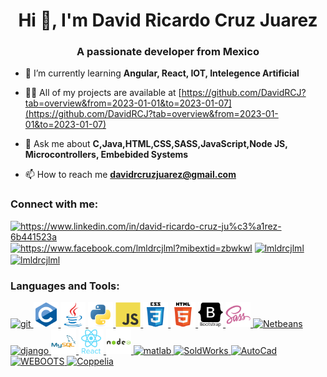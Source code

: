 <h1 align="center">Hi 👋, I'm David Ricardo Cruz Juarez</h1>
<h3 align="center">A passionate developer from Mexico</h3>

- 🌱 I’m currently learning **Angular, React, IOT, Intelegence Artificial**

- 👨‍💻 All of my projects are available at
[https://github.com/DavidRCJ?tab=overview&from=2023-01-01&to=2023-01-07](https://github.com/DavidRCJ?tab=overview&from=2023-01-01&to=2023-01-07)

- 💬 Ask me about **C,Java,HTML,CSS,SASS,JavaScript,Node JS, Microcontrollers, Embebided Systems**

- 📫 How to reach me **davidrcruzjuarez@gmail.com**

<h3 align="left">Connect with me:</h3>
<p align="left">
    <a href="https://www.linkedin.com/in/david-ricardo-cruz-ju%C3%A1rez-6b441523a" target="blank"><img align="center"
            src="https://raw.githubusercontent.com/rahuldkjain/github-profile-readme-generator/master/src/images/icons/Social/linked-in-alt.svg"
            alt="https://www.linkedin.com/in/david-ricardo-cruz-ju%c3%a1rez-6b441523a" height="30" width="40" /></a>
    <a href="https://www.facebook.com/lmlDRCJlml?mibextid=ZbWKwL" target="blank"><img align="center"
            src="https://raw.githubusercontent.com/rahuldkjain/github-profile-readme-generator/master/src/images/icons/Social/facebook.svg"
            alt="https://www.facebook.com/lmldrcjlml?mibextid=zbwkwl" height="30" width="40" /></a>
    <a href="https://instagram.com/lmldrcjlml" target="blank"><img align="center"
            src="https://raw.githubusercontent.com/rahuldkjain/github-profile-readme-generator/master/src/images/icons/Social/instagram.svg"
            alt="lmldrcjlml" height="30" width="40" /></a>
    <a href="https://davidrcj.github.io/Perfil-Desarrollador/" target="blank"><img align="center"
        src="https://www.canva.com/design/DAFY6P9uRsU/fiR1lJXcS-3gnp8rHmqLLw/view?utm_content=DAFY6P9uRsU&utm_campaign=designshare&utm_medium=link2&utm_source=sharebutton"   alt="lmldrcjlml" height="30" width="40" /></a>
        
</p>

<h3 align="left">Languages and Tools:</h3>
<p align="left">
    <a href="https://git-scm.com/" target="_blank" rel="noreferrer"> <img
            src="https://www.vectorlogo.zone/logos/git-scm/git-scm-icon.svg" alt="git" width="40" height="40" /> </a>
    <a href="https://www.cprogramming.com/" target="_blank" rel="noreferrer"> <img
            src="https://raw.githubusercontent.com/devicons/devicon/master/icons/c/c-original.svg" alt="c" width="40"
            height="40" /> </a>
    <a href="https://www.java.com" target="_blank" rel="noreferrer"> <img
            src="https://raw.githubusercontent.com/devicons/devicon/master/icons/java/java-original.svg" alt="java"
            width="40" height="40" /> </a>
    <a href="https://www.python.org" target="_blank" rel="noreferrer"> <img
            src="https://raw.githubusercontent.com/devicons/devicon/master/icons/python/python-original.svg"
            alt="python" width="40" height="40" /> </a>
    <a href="https://developer.mozilla.org/en-US/docs/Web/JavaScript" target="_blank" rel="noreferrer"> <img
            src="https://raw.githubusercontent.com/devicons/devicon/master/icons/javascript/javascript-original.svg"
            alt="javascript" width="40" height="40" /> </a>
    <a href="https://www.w3schools.com/css/" target="_blank" rel="noreferrer"> <img
            src="https://raw.githubusercontent.com/devicons/devicon/master/icons/css3/css3-original-wordmark.svg"
            alt="css3" width="40" height="40" /> </a>
    <a href="https://www.w3.org/html/" target="_blank" rel="noreferrer"> <img
            src="https://raw.githubusercontent.com/devicons/devicon/master/icons/html5/html5-original-wordmark.svg"
            alt="html5" width="40" height="40" /> </a>
    <a href="https://getbootstrap.com" target="_blank" rel="noreferrer"> <img
            src="https://raw.githubusercontent.com/devicons/devicon/master/icons/bootstrap/bootstrap-plain-wordmark.svg"
            alt="bootstrap" width="40" height="40" /> </a>
    <a href="https://sass-lang.com" target="_blank" rel="noreferrer"> <img
            src="https://raw.githubusercontent.com/devicons/devicon/master/icons/sass/sass-original.svg" alt="sass"
            width="40" height="40" /> </a> <a href="https://www.netbeans.com/" target="_blank" rel="noreferrer"><img
            src="https://upload.wikimedia.org/wikipedia/commons/thumb/9/98/Apache_NetBeans_Logo.svg/1776px-Apache_NetBeans_Logo.svg.png"
            alt="Netbeans" width="40" height="40" /> </a>
    </a> <a href="https://www.djangoproject.com/" target="_blank" rel="noreferrer"> <img
            src="https://cdn.worldvectorlogo.com/logos/django.svg" alt="django" width="40" height="40" /> </a> <a
        href="https://www.mysql.com/" target="_blank" rel="noreferrer"> <img
            src="https://raw.githubusercontent.com/devicons/devicon/master/icons/mysql/mysql-original-wordmark.svg"
            alt="mysql" width="40" height="40" /> </a> <a href="https://reactjs.org/" target="_blank" rel="noreferrer">
        <img src="https://raw.githubusercontent.com/devicons/devicon/master/icons/react/react-original-wordmark.svg"
            alt="react" width="40" height="40" /> </a>
    <a href="https://nodejs.org" target="_blank" rel="noreferrer"> <img
            src="https://raw.githubusercontent.com/devicons/devicon/master/icons/nodejs/nodejs-original-wordmark.svg"
            alt="nodejs" width="40" height="40" /> </a> <a href="https://www.mathworks.com/" target="_blank"
        rel="noreferrer"> <img src="https://upload.wikimedia.org/wikipedia/commons/2/21/Matlab_Logo.png" alt="matlab"
            width="40" height="40" /> </a>
    <a href="https://www.SolidWorks.com/" target="_blank" rel="noreferrer"><img
            src="https://play-lh.googleusercontent.com/yIsgmRmC722nof7U78QiFFi63P2XLp6-KSjKTUi3CpHMxlWVVm2CY1edhqrR1M72LPI=w240-h480-rw"
            alt="SoldWorks" width="40" height="40" /> </a> <a href="https://www.AutoCAD.com/" target="_blank"
        rel="noreferrer"><img
            src="http://3.bp.blogspot.com/-JIvd-CnlYsk/Vag15GEKHwI/AAAAAAAAANg/MEKTSYSdbE8/s1600/Free-Download-AutoCAD-2011.png"
            alt="AutoCad" width="40" height="40" /> </a> <a href="https://www.webots.com/" target="_blank"
        rel="noreferrer"><img src="https://styles.redditmedia.com/t5_ojppm/styles/communityIcon_459yspyd67m11.png"
            alt="WEBOOTS" width="40" height="40" /> </a> <a href="https://reactjs.org/" target="_blank"
        rel="noreferrer"> <a href="https://www.copelia.com/" target="_blank" rel="noreferrer"><img
                src="https://camo.githubusercontent.com/09cc497c1b2765700c82ec44aec40d820ce5edda1da908cc85bedf57b498b20d/68747470733a2f2f6e6972796f2e636f6d2f77702d636f6e74656e742f75706c6f6164732f323031392f31322f436f7070656c696153696d2e706e67"
                alt="Coppelia" width="40" height="40" /> </a> <a href="https://reactjs.org/" target="_blank"
            rel="noreferrer"><a href=""></a>

</p>
